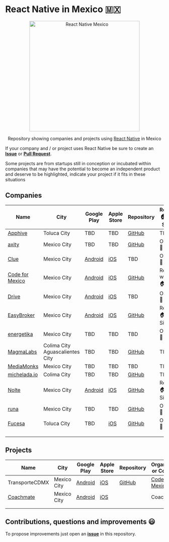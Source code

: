 # React Native in Mexico 🇲🇽
<div align="center">
  <img width="350" height="350" src="https://facebook.github.io/react-native/img/header_logo.svg" width="350" alt="React Native Mexico">
</div>
<p align="center">
Repository showing companies and projects using <a href="https://facebook.github.io/react-native/" target="_blank">React Native</a> in Mexico
</p>

If your company and / or project uses React Native be sure to create an **[Issue](https://github.com/code4mexico/react-native-en-mexico/issues)** or **[Pull Request](https://github.com/code4mexico/react-native-en-mexico/pulls)**.

Some projects are from startups still in conception or incubated within companies that may have the potential to become an independent product and deserve to be highlighted, indicate your project if it fits in these situations

## Companies
| Name | City | Google Play | Apple Store | Repository |Remote 🏠 / On Site 🏢|
|------|------|-------------|-------------|------------|---------------------------------|
|[Apphive](https://apphive.io/)|Toluca City|TBD|TBD|[GitHub](https://github.com/apphiveio)|TBD|
|[axity](https://www.axity.com)|Mexico City|TBD|TBD|[GitHub](https://github.com/bmccontrolm)|On Site 🏢|
|[Clue](https://www.getclue.com/)|Mexico City|[Android](https://play.google.com/store/apps/details?id=com.clueinsightsapp&hl=en)|[iOS](https://apps.apple.com/us/app/clue-insights/id1489773272)| TBD |On Site 🏢|
|[Code for Mexico](https://codeformexico.com/)|Mexico City|[Android](https://play.google.com/store/apps/details?id=com.transportecdmx)|[iOS](https://apps.apple.com/mx/app/transporte-ciudad-de-m%C3%A9xico/id1494063800)|[GitHub](https://github.com/code4mexico/transporteCDMX)|Remote work 🏠|
|[Drive](https://driveapp.mx)|Mexico City|[Android](https://play.google.com/store/apps/details?id=mx.drivepp.drive)|[iOS](https://itunes.apple.com/us/app/drive/id1139084651)|TBD | On Site 🏢 |
|[EasyBroker](https://easybroker.com)|Mexico City|[Android](https://play.google.com/store/apps/details?id=com.easybroker.easybroker1)|[iOS](https://apps.apple.com/mx/app/easybroker/id1101783677?l=en)|[GitHub](https://github.com/easybroker)|Remote 🏠 + On Site 🏢|
|[energetika](http://www.energetika.com.mx/)|Mexico City|TBD|TBD|TBD|On Site 🏢|
|[MagmaLabs](https://www.mediamonks.com/)|Colima City<br>Aguascalientes City | TBD |TBD|[GitHub](https://github.com/magma-labs)|TBD|
|[MediaMonks](https://www.mediamonks.com/)|Mexico City| TBD |TBD|TBD|TBD|
|[michelada.io](https://michelada.io/)|Colima City| TBD |TBD|[GitHub](https://github.com/Michelada)|TBD|
|[Nolte](https://wearenolte.com)|Mexico City|[Android](https://play.google.com/store/apps/details?id=com.wearenolte.coachmate)|[iOS](https://apps.apple.com/us/app/coachmate/id1458552342)|[GitHub](https://github.com/wearenolte)|Remote 🏠 + On Site 🏢|
|[runa](https://runahr.com)|Mexico City|TBD|TBD|[GitHub](https://github.com/runahr)|On Site 🏢|
|[Fucesa](https://fucesa.com)|Toluca City|TBD|[iOS](https://apps.apple.com/us/app/fucesa/id1462596478)|[GitHub](https://github.com/fucesa)|On Site 🏢|
|      |      |             |             |            |                            |
|      |      |             |             |            |                            |
|      |      |             |             |            |                            |


## Projects
| Name | City | Google Play | Apple Store | Repository | Organization or Company|
|------|------|-------------|-------------|------------|---------------------------------|
|TransporteCDMX|Mexico City|[Android](https://play.google.com/store/apps/details?id=com.transportecdmx)|[iOS](https://apps.apple.com/mx/app/transporte-ciudad-de-m%C3%A9xico/id1494063800)|[GitHub](https://github.com/code4mexico/transporteCDMX)|[Code for Mexico](https://codeformexico.com/)|
|[Coachmate](https://www.coachmateapp.com/)|Mexico City|[Android](https://play.google.com/store/apps/details?id=com.wearenolte.coachmate)|[iOS](https://apps.apple.com/us/app/coachmate/id1458552342)||Coachmate|
|      |      |             |             |            |                            |
|      |      |             |             |            |                            |

## Contributions, questions and improvements 😃

To propose improvements just open an **[issue](https://github.com/code4mexico/react-native-en-mexico/issues)** in this repository.
